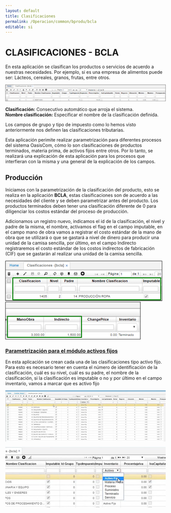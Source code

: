 ```yaml
---
layout: default
title: Clasificaciones
permalink: /Operacion/common/bprodu/bcla
editable: si
---
```


# CLASIFICACIONES - BCLA

En esta aplicación se clasifican los productos o servicios de acuerdo a nuestras necesidades. Por ejemplo, si es una empresa de alimentos puede ser: Lácteos, cereales, granos, frutas, entre otros.  

![](bcla3.png)

**Clasificación:** Consecutivo automático que arroja el sistema.  
**Nombre clasificación:** Especificar el nombre de la clasificación definida.  

Los campos de grupo y tipo de impuesto como lo hemos visto anteriormente nos definen las clasificaciones tributarias.  

Esta aplicación perimite realizar parametrización para diferentes procesos del sistema OasisCom, cómo lo son clasificaciones de productos terminados, materia prima, de activos fijos entre otros. Por lo tanto, se realizará una explicación de esta aplicación para los procesos que interfieran con la misma y una general de la explicación de los campos.

## Producción

Iniciamos con la parametrización de la clasificación del producto, esto se realiza en la aplicación **BCLA**, estas clasificaciones son de acuerdo a las necesidades del cliente y se deben parametrizar antes del producto. Los productos terminados deben tener una clasificación diferente de 0 para diligenciar los costos estándar del proceso de producción.  

Adicionamos un registro nuevo, indicamos el id de la clasificación, el nivel y padre de la misma, el nombre, activamos el flag en el campo imputable, en el campo mano de obra vamos a registrar el costo estándar de la mano de obra que se utilizará o que se gastará a nivel de dinero para producir una unidad de la camisa sencilla, por último, en el campo Indirecto registraremos el costo estándar de los costos indirectos de fabricación (CIF) que se gastarán al realizar una unidad de la camisa sencilla.  


![](bcla1.png)![](bcla2.png)  

### [Parametrización para el módulo activos fijos](http://docs.oasiscom.com/Operacion/common/bprodu/bcla#parametrización-para-el-módulo-activos-fijos)

En esta aplicación se crean cada una de las clasificaciones tipo activo fijo.  Para esto es necesario tener en cuenta el número de identificación de la clasificación, cuál es su nivel, cuál es su padre, el nombre de la clasificación, si la clasificación es imputable o no y por último en el campo inventario, vamos a marcar que es activo fijo

![](bcla4.png)

![](bcla5.png)








